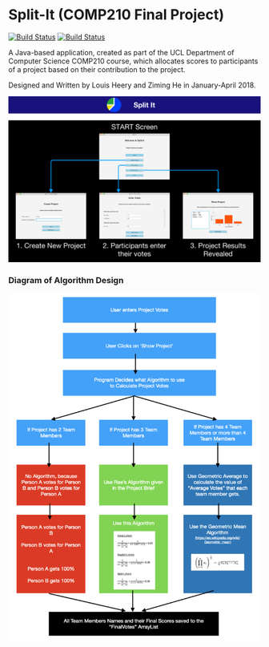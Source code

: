 # Split-It (COMP210 Final Project)

[![Build Status](https://img.shields.io/badge/build-v1.0-brightgreen)](https://github.com/louisheery/split-it)
[![Build Status](https://img.shields.io/badge/build_status-published-brightgreen)](https://github.com/louisheery/plug-and-play-ML)

A Java-based application, created as part of the UCL Department of Computer Science COMP210 course, which allocates scores to participants of a project based on their contribution to the project.

Designed and Written by Louis Heery and Ziming He in January-April 2018.

![alt text](https://github.com/louisheery/split-it/blob/master/split-it-screenshots.png)

### Diagram of Algorithm Design
![alt text](https://github.com/louisheery/split-it/blob/master/splitit-diagram.png)
